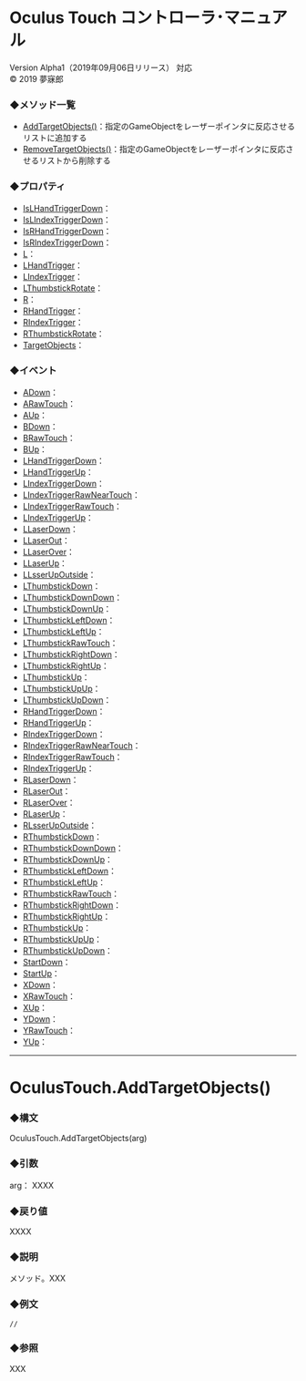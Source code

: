 # Oculus Touch コントローラ･マニュアル
Version Alpha1（2019年09月06日リリース） 対応  
© 2019 夢寐郎

### ◆メソッド一覧
* [AddTargetObjects()](#AddTargetObjects)：指定のGameObjectをレーザーポインタに反応させるリストに追加する
* [RemoveTargetObjects()](#RemoveTargetObjects)：指定のGameObjectをレーザーポインタに反応させるリストから削除する

### ◆プロパティ
* [IsLHandTriggerDown](#IsLHandTriggerDown)：
* [IsLIndexTriggerDown](#IsLIndexTriggerDown)：
* [IsRHandTriggerDown](#IsRHandTriggerDown)：
* [IsRIndexTriggerDown](#IsRIndexTriggerDown)：
* [L](#L)：
* [LHandTrigger](#LHandTrigger)：
* [LIndexTrigger](#LIndexTrigger)：
* [LThumbstickRotate](#LThumbstickRotate)：
* [R](#R)：
* [RHandTrigger](#RHandTrigger)：
* [RIndexTrigger](#RIndexTrigger)：
* [RThumbstickRotate](#RThumbstickRotate)：
* [TargetObjects](#TargetObjects)：

### ◆イベント
* [ADown](#)：
* [ARawTouch](#)：
* [AUp](#)：
* [BDown](#)：
* [BRawTouch](#)：
* [BUp](#)：
* [LHandTriggerDown](#)：
* [LHandTriggerUp](#)：
* [LIndexTriggerDown](#)：
* [LIndexTriggerRawNearTouch](#)：
* [LIndexTriggerRawTouch](#)：
* [LIndexTriggerUp](#)：
* [LLaserDown](#)：
* [LLaserOut](#)：
* [LLaserOver](#)：
* [LLaserUp](#)：
* [LLsserUpOutside](#)：
* [LThumbstickDown](#)：
* [LThumbstickDownDown](#)：
* [LThumbstickDownUp](#)：
* [LThumbstickLeftDown](#)：
* [LThumbstickLeftUp](#)：
* [LThumbstickRawTouch](#)：
* [LThumbstickRightDown](#)：
* [LThumbstickRightUp](#)：
* [LThumbstickUp](#)：
* [LThumbstickUpUp](#)：
* [LThumbstickUpDown](#)：
* [RHandTriggerDown](#)：
* [RHandTriggerUp](#)：
* [RIndexTriggerDown](#)：
* [RIndexTriggerRawNearTouch](#)：
* [RIndexTriggerRawTouch](#)：
* [RIndexTriggerUp](#)：
* [RLaserDown](#)：
* [RLaserOut](#)：
* [RLaserOver](#)：
* [RLaserUp](#)：
* [RLsserUpOutside](#)：
* [RThumbstickDown](#)：
* [RThumbstickDownDown](#)：
* [RThumbstickDownUp](#)：
* [RThumbstickLeftDown](#)：
* [RThumbstickLeftUp](#)：
* [RThumbstickRawTouch](#)：
* [RThumbstickRightDown](#)：
* [RThumbstickRightUp](#)：
* [RThumbstickUp](#)：
* [RThumbstickUpUp](#)：
* [RThumbstickUpDown](#)：
* [StartDown](#)：
* [StartUp](#)：
* [XDown](#)：
* [XRawTouch](#)：
* [XUp](#)：
* [YDown](#)：
* [YRawTouch](#)：
* [YUp](#)：

***

<a name="AddTargetObjects"></a>
# OculusTouch.AddTargetObjects()

### ◆構文
OculusTouch.AddTargetObjects(arg)

### ◆引数
arg： XXXX  

### ◆戻り値
XXXX  

### ◆説明
メソッド。XXX  

### ◆例文
```
//
```

### ◆参照
XXX